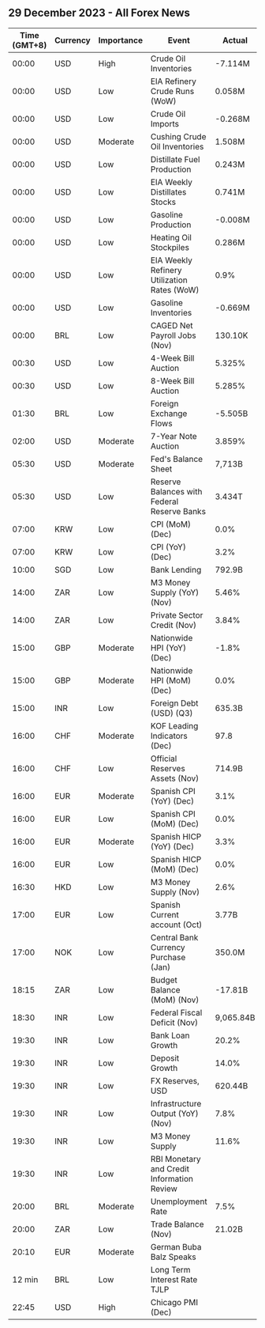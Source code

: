 ## 29 December 2023 - All Forex News

| Time (GMT+8) | Currency | Importance | Event | Actual | Forecast | Previous |
|------|----------|------------|-------|--------|----------|----------|
| 00:00 | USD | High | Crude Oil Inventories | -7.114M | -2.704M | 2.909M |
| 00:00 | USD | Low | EIA Refinery Crude Runs (WoW) | 0.058M |  | 0.403M |
| 00:00 | USD | Low | Crude Oil Imports | -0.268M |  | -0.117M |
| 00:00 | USD | Moderate | Cushing Crude Oil Inventories | 1.508M |  | 1.686M |
| 00:00 | USD | Low | Distillate Fuel Production | 0.243M |  | -0.114M |
| 00:00 | USD | Low | EIA Weekly Distillates Stocks | 0.741M | 0.600M | 1.485M |
| 00:00 | USD | Low | Gasoline Production | -0.008M |  | 0.496M |
| 00:00 | USD | Low | Heating Oil Stockpiles | 0.286M |  | -0.335M |
| 00:00 | USD | Low | EIA Weekly Refinery Utilization Rates (WoW) | 0.9% |  | 2.2% |
| 00:00 | USD | Low | Gasoline Inventories | -0.669M | 0.400M | 2.710M |
| 00:00 | BRL | Low | CAGED Net Payroll Jobs (Nov) | 130.10K | 142.84K | 190.37K |
| 00:30 | USD | Low | 4-Week Bill Auction | 5.325% |  | 5.265% |
| 00:30 | USD | Low | 8-Week Bill Auction | 5.285% |  | 5.270% |
| 01:30 | BRL | Low | Foreign Exchange Flows | -5.505B |  | -2.666B |
| 02:00 | USD | Moderate | 7-Year Note Auction | 3.859% |  | 4.399% |
| 05:30 | USD | Moderate | Fed's Balance Sheet | 7,713B |  | 7,724B |
| 05:30 | USD | Low | Reserve Balances with Federal Reserve Banks | 3.434T |  | 3.477T |
| 07:00 | KRW | Low | CPI (MoM) (Dec) | 0.0% | 0.2% | -0.5% |
| 07:00 | KRW | Low | CPI (YoY) (Dec) | 3.2% | 3.3% | 3.3% |
| 10:00 | SGD | Low | Bank Lending | 792.9B |  | 791.5B |
| 14:00 | ZAR | Low | M3 Money Supply (YoY) (Nov) | 5.46% | 5.90% | 6.08% |
| 14:00 | ZAR | Low | Private Sector Credit (Nov) | 3.84% | 4.35% | 3.94% |
| 15:00 | GBP | Moderate | Nationwide HPI (YoY) (Dec) | -1.8% | -1.4% | -2.0% |
| 15:00 | GBP | Moderate | Nationwide HPI (MoM) (Dec) | 0.0% | 0.0% | 0.2% |
| 15:00 | INR | Low | Foreign Debt (USD) (Q3) | 635.3B |  | 629.1B |
| 16:00 | CHF | Moderate | KOF Leading Indicators (Dec) | 97.8 | 97.0 | 97.2 |
| 16:00 | CHF | Low | Official Reserves Assets (Nov) | 714.9B |  | 731.2B |
| 16:00 | EUR | Moderate | Spanish CPI (YoY) (Dec) | 3.1% | 3.4% | 3.2% |
| 16:00 | EUR | Low | Spanish CPI (MoM) (Dec) | 0.0% | 0.3% | -0.3% |
| 16:00 | EUR | Moderate | Spanish HICP (YoY) (Dec) | 3.3% | 3.6% | 3.3% |
| 16:00 | EUR | Low | Spanish HICP (MoM) (Dec) | 0.0% | 0.3% | -0.5% |
| 16:30 | HKD | Low | M3 Money Supply (Nov) | 2.6% |  | 3.3% |
| 17:00 | EUR | Low | Spanish Current account (Oct) | 3.77B |  | 3.45B |
| 17:00 | NOK | Low | Central Bank Currency Purchase (Jan) | 350.0M |  | 1,400.0M |
| 18:15 | ZAR | Low | Budget Balance (MoM) (Nov) | -17.81B | -17.05B | -41.23B |
| 18:30 | INR | Low | Federal Fiscal Deficit (Nov) | 9,065.84B |  | 8,037.00B |
| 19:30 | INR | Low | Bank Loan Growth | 20.2% |  | 20.8% |
| 19:30 | INR | Low | Deposit Growth | 14.0% |  | 13.4% |
| 19:30 | INR | Low | FX Reserves, USD | 620.44B |  | 615.97B |
| 19:30 | INR | Low | Infrastructure Output (YoY) (Nov) | 7.8% |  | 12.1% |
| 19:30 | INR | Low | M3 Money Supply | 11.6% |  | 11.2% |
| 19:30 | INR | Low | RBI Monetary and Credit Information Review |  |  |  |
| 20:00 | BRL | Moderate | Unemployment Rate | 7.5% | 7.5% | 7.6% |
| 20:00 | ZAR | Low | Trade Balance (Nov) | 21.02B | 5.80B | -12.88B |
| 20:10 | EUR | Moderate | German Buba Balz Speaks |  |  |  |
| 12 min | BRL | Low | Long Term Interest Rate TJLP |  |  | 6.55% |
| 22:45 | USD | High | Chicago PMI (Dec) |  | 51.0 | 55.8 |

